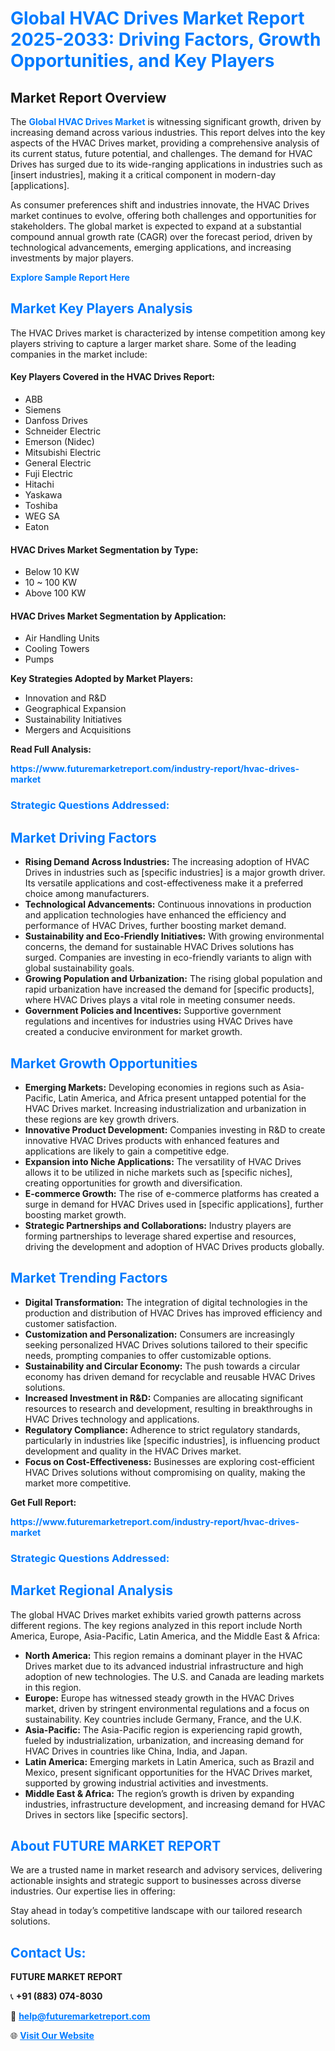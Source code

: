 <h1 style="color: #007BFF;">Global HVAC Drives Market Report 2025-2033: Driving Factors, Growth Opportunities, and Key Players</h1>

<section id="overview">
<h2>Market Report Overview</h2>
<p>The <a href="https://www.futuremarketreport.com/industry-report/hvac-drives-market" style="color: #007BFF; text-decoration: none;"><strong>Global HVAC Drives Market</strong></a> is witnessing significant growth, driven by increasing demand across various industries. This report delves into the key aspects of the HVAC Drives market, providing a comprehensive analysis of its current status, future potential, and challenges. The demand for HVAC Drives has surged due to its wide-ranging applications in industries such as [insert industries], making it a critical component in modern-day [applications].</p>
<p>As consumer preferences shift and industries innovate, the HVAC Drives market continues to evolve, offering both challenges and opportunities for stakeholders. The global market is expected to expand at a substantial compound annual growth rate (CAGR) over the forecast period, driven by technological advancements, emerging applications, and increasing investments by major players.</p>
</section>

<section id="overview">
<p><a href="https://www.futuremarketreport.com/request-sample/reportId=86917" style="color: #007BFF; text-decoration: none;"><strong>Explore Sample Report Here</strong></a></p>
</section>

<section id="key-players">
<h2 style="color: #007BFF;">Market Key Players Analysis</h2>
<p>The HVAC Drives market is characterized by intense competition among key players striving to capture a larger market share. Some of the leading companies in the market include:</p>
<h4>Key Players Covered in the HVAC Drives Report:</h4>
<ul><li>ABB</li><li>Siemens</li><li>Danfoss Drives</li><li>Schneider Electric</li><li>Emerson (Nidec)</li><li>Mitsubishi Electric</li><li>General Electric</li><li>Fuji Electric</li><li>Hitachi</li><li>Yaskawa</li><li>Toshiba</li><li>WEG SA</li><li>Eaton</li></ul>
<h4>HVAC Drives Market Segmentation by Type:</h4>
<ul><li>Below 10 KW</li><li>10 ~ 100 KW</li><li>Above 100 KW</li></ul>

<h4>HVAC Drives Market Segmentation by Application:</h4>
<ul><li>Air Handling Units</li><li>Cooling Towers</li><li>Pumps</li></ul>
<p><strong>Key Strategies Adopted by Market Players:</strong></p>
<ul>
<li>Innovation and R&D</li>
<li>Geographical Expansion</li>
<li>Sustainability Initiatives</li>
<li>Mergers and Acquisitions</li>
</ul>
</section>

<section>
<p><strong>Read Full Analysis: </strong></p><a href="https://www.futuremarketreport.com/industry-report/hvac-drives-market" style="color: #007BFF; text-decoration: none;"><strong>https://www.futuremarketreport.com/industry-report/hvac-drives-market</strong></a>
<h3 style="color: #007BFF;">Strategic Questions Addressed:</h3>
</section>

<section id="driving-factors">
<h2 style="color: #007BFF;">Market Driving Factors</h2>
<ul>
<li><strong>Rising Demand Across Industries:</strong> The increasing adoption of HVAC Drives in industries such as [specific industries] is a major growth driver. Its versatile applications and cost-effectiveness make it a preferred choice among manufacturers.</li>
<li><strong>Technological Advancements:</strong> Continuous innovations in production and application technologies have enhanced the efficiency and performance of HVAC Drives, further boosting market demand.</li>
<li><strong>Sustainability and Eco-Friendly Initiatives:</strong> With growing environmental concerns, the demand for sustainable HVAC Drives solutions has surged. Companies are investing in eco-friendly variants to align with global sustainability goals.</li>
<li><strong>Growing Population and Urbanization:</strong> The rising global population and rapid urbanization have increased the demand for [specific products], where HVAC Drives plays a vital role in meeting consumer needs.</li>
<li><strong>Government Policies and Incentives:</strong> Supportive government regulations and incentives for industries using HVAC Drives have created a conducive environment for market growth.</li>
</ul>
</section>

<section id="growth-opportunities">
<h2 style="color: #007BFF;">Market Growth Opportunities</h2>
<ul>
<li><strong>Emerging Markets:</strong> Developing economies in regions such as Asia-Pacific, Latin America, and Africa present untapped potential for the HVAC Drives market. Increasing industrialization and urbanization in these regions are key growth drivers.</li>
<li><strong>Innovative Product Development:</strong> Companies investing in R&D to create innovative HVAC Drives products with enhanced features and applications are likely to gain a competitive edge.</li>
<li><strong>Expansion into Niche Applications:</strong> The versatility of HVAC Drives allows it to be utilized in niche markets such as [specific niches], creating opportunities for growth and diversification.</li>
<li><strong>E-commerce Growth:</strong> The rise of e-commerce platforms has created a surge in demand for HVAC Drives used in [specific applications], further boosting market growth.</li>
<li><strong>Strategic Partnerships and Collaborations:</strong> Industry players are forming partnerships to leverage shared expertise and resources, driving the development and adoption of HVAC Drives products globally.</li>
</ul>
</section>

<section id="trending-factors">
<h2 style="color: #007BFF;">Market Trending Factors</h2>
<ul>
<li><strong>Digital Transformation:</strong> The integration of digital technologies in the production and distribution of HVAC Drives has improved efficiency and customer satisfaction.</li>
<li><strong>Customization and Personalization:</strong> Consumers are increasingly seeking personalized HVAC Drives solutions tailored to their specific needs, prompting companies to offer customizable options.</li>
<li><strong>Sustainability and Circular Economy:</strong> The push towards a circular economy has driven demand for recyclable and reusable HVAC Drives solutions.</li>
<li><strong>Increased Investment in R&D:</strong> Companies are allocating significant resources to research and development, resulting in breakthroughs in HVAC Drives technology and applications.</li>
<li><strong>Regulatory Compliance:</strong> Adherence to strict regulatory standards, particularly in industries like [specific industries], is influencing product development and quality in the HVAC Drives market.</li>
<li><strong>Focus on Cost-Effectiveness:</strong> Businesses are exploring cost-efficient HVAC Drives solutions without compromising on quality, making the market more competitive.</li>
</ul>
</section>

<section>
<p><strong>Get Full Report: </strong></p><a href="https://www.futuremarketreport.com/industry-report/hvac-drives-market" style="color: #007BFF; text-decoration: none;"><strong>https://www.futuremarketreport.com/industry-report/hvac-drives-market</strong></a>
<h3 style="color: #007BFF;">Strategic Questions Addressed:</h3>
</section>


<section id="regional-analysis">
<h2 style="color: #007BFF;">Market Regional Analysis</h2>
<p>The global HVAC Drives market exhibits varied growth patterns across different regions. The key regions analyzed in this report include North America, Europe, Asia-Pacific, Latin America, and the Middle East & Africa:</p>
<ul>
<li><strong>North America:</strong> This region remains a dominant player in the HVAC Drives market due to its advanced industrial infrastructure and high adoption of new technologies. The U.S. and Canada are leading markets in this region.</li>
<li><strong>Europe:</strong> Europe has witnessed steady growth in the HVAC Drives market, driven by stringent environmental regulations and a focus on sustainability. Key countries include Germany, France, and the U.K.</li>
<li><strong>Asia-Pacific:</strong> The Asia-Pacific region is experiencing rapid growth, fueled by industrialization, urbanization, and increasing demand for HVAC Drives in countries like China, India, and Japan.</li>
<li><strong>Latin America:</strong> Emerging markets in Latin America, such as Brazil and Mexico, present significant opportunities for the HVAC Drives market, supported by growing industrial activities and investments.</li>
<li><strong>Middle East & Africa:</strong> The region’s growth is driven by expanding industries, infrastructure development, and increasing demand for HVAC Drives in sectors like [specific sectors].</li>
</ul>
</section>

<footer>
<h2 style="color: #007BFF;">About FUTURE MARKET REPORT</h2>
<p>We are a trusted name in market research and advisory services, delivering actionable insights and strategic support to businesses across diverse industries. Our expertise lies in offering:</p>

<p>Stay ahead in today’s competitive landscape with our tailored research solutions.</p>

<h2 style="color: #007BFF;">Contact Us:</h2>
<p><strong>FUTURE MARKET REPORT</strong></p>
<p>📞 <strong>+91 (883) 074-8030</strong></p>
<p>📧 <strong><a href="mailto:help@futuremarketreport.com" style="color: #007BFF;">help@futuremarketreport.com</a></strong></p>
<p>🌐 <strong><a href="https://www.futuremarketreport.com/" style="color: #007BFF;">Visit Our Website</a></strong></p>
</footer>
